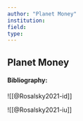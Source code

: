 ```yaml
---
author: "Planet Money"
institution:
field:
type:
---
```


## Planet Money
#### Bibliography:

![[@Rosalsky2021-id]]

![[@Rosalsky2021-iu]]
